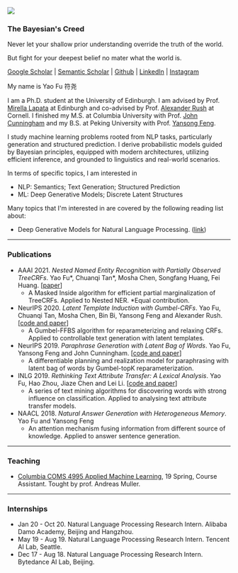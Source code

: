 
![](https://franxyao.github.io/images/cover.jpeg)

### The Bayesian's Creed

Never let your shallow prior understanding override the truth of the world.

But fight for your deepest belief no mater what the world is. 


[Google Scholar](https://scholar.google.com/citations?user=liSP4cEAAAAJ&hl=en) | [Semantic Scholar](https://www.semanticscholar.org/author/Yao-Fu/46956602) | [Github](https://github.com/FranxYao) | [LinkedIn](https://www.linkedin.com/in/yao-fu-281847b5/) | [Instagram](https://www.instagram.com/franx_yao/)

My name is Yao Fu 符尧

I am a Ph.D. student at the University of Edinburgh. I am advised by Prof. [Mirella Lapata](https://homepages.inf.ed.ac.uk/mlap/) at Edinburgh and co-advised by Prof. [Alexander Rush](http://rush-nlp.com/) at Cornell. 
I finished my M.S. at Columbia University with Prof. [John Cunningham](https://stat.columbia.edu/~cunningham/) and my B.S. at Peking University with Prof. [Yansong Feng](https://sites.google.com/site/ysfeng/home). 


I study machine learning problems rooted from NLP tasks, particularly generation and structured prediction. I derive probabilistic models guided by Bayesian principles, equipped with modern architectures, utilizing efficient inference, and grounded to linguistics and real-world scenarios. 

In terms of specific topics, I am interested in 
* NLP: Semantics; Text Generation; Structured Prediction
* ML: Deep Generative Models; Discrete Latent Structures 

Many topics that I'm interested in are covered by the following reading list about:
* Deep Generative Models for Natural Language Processing. ([link](https://github.com/franxyao/Deep-Generative-Models-for-Natural-Language-Processing))

-----

### Publications

* AAAI 2021. _Nested Named Entity Recognition with Partially Observed TreeCRFs_. Yao Fu\*, Chuanqi Tan\*, Mosha Chen, Songfang Huang, Fei Huang. [[paper](https://franxyao.github.io/blog/nestedner.pdf)]
  * A Masked Inside algorithm for efficient partial marginalization of TreeCRFs. Applied to Nested NER. \*Equal contribution. 
* NeurIPS 2020. _Latent Template Induction with Gumbel-CRFs_. Yao Fu, Chuanqi Tan, Mosha Chen, Bin Bi, Yansong Feng and Alexander Rush. [[code and paper](https://github.com/FranxYao/Gumbel-CRF)]
  * A Gumbel-FFBS algorithm for reparameterizing and relaxing CRFs. Applied to controllable text generation with latent templates.
* NeurIPS 2019. _Paraphrase Generation with Latent Bag of Words_. Yao Fu, Yansong Feng and John Cunningham. [[code and paper](https://github.com/FranxYao/dgm_latent_bow)]
  * A differentiable planning and realization model for paraphrasing with latent bag of words by Gumbel-topK reparameterization.
* INLG 2019. _Rethinking Text Attribute Transfer: A Lexical Analysis_. Yao Fu, Hao Zhou, Jiaze Chen and Lei Li. [[code and paper](https://github.com/FranxYao/pivot_analysis)]
  * A series of text mining algorithms for discovering words with strong influence on classification. Applied to analysing text attribute transfer models. 
* NAACL 2018. _Natural Answer Generation with Heterogeneous Memory_. Yao Fu and Yansong Feng
  * An attention mechanism fusing information from different source of knowledge. Applied to answer sentence generation.

-----

### Teaching 

* [Columbia COMS 4995 Applied Machine Learning](http://www.cs.columbia.edu/~amueller/comsw4995s19/), 19 Spring, Course Assistant. Tought by prof. Andreas Muller. 

-----

### Internships

* Jan 20 - Oct 20. Natural Language Processing Research Intern. Alibaba Damo Academy, Beijing and Hangzhou. 
* May 19 - Aug 19.  Natural Language Processing Research Intern. Tencent AI Lab, Seattle.
* Dec 17 - Aug 18. Natural Language Processing Research Intern. Bytedance AI Lab, Beijing. 





